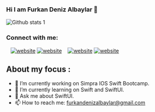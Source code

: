 ### Hi I am Furkan Deniz Albaylar 👋


![Github stats 1](https://github-readme-stats.vercel.app/api?username=albaylar&show_icons=true&theme=gradient) 

### Connect with me:


&nbsp;&nbsp;
[![website](./img/twitter-light.svg)](https://twitter.com/AlbaylarFurkan#gh-light-mode-only)
[![website](./img/twitter-dark.svg)](https://twitter.com/AlbaylarFurkan#gh-dark-mode-only)
&nbsp;&nbsp;
[![website](./img/linkedin-light.svg)](https://www.linkedin.com/in/furkandenizalbaylar/#gh-light-mode-only)
[![website](./img/linkedin-dark.svg)](https://www.linkedin.com/in/furkandenizalbaylar/#gh-dark-mode-only)


## About my focus :

- 🔭 I’m currently working on Simpra IOS Swift Bootcamp.
- 🌱 I’m currently learning on Swift and SwiftUI.
- 💬 Ask me about SwiftUI.
- 📫 How to reach me: furkandenizalbaylar@gmail.com







